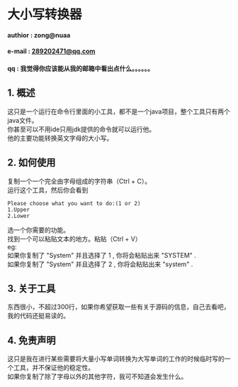 # 大小写转换器  
#### authior : zong@nuaa  
#### e-mail : 289202471@qq.com
#### qq : 我觉得你应该能从我的邮箱中看出点什么。。。。。。 
## 1. 概述
这只是一个运行在命令行里面的小工具，都不是一个java项目，整个工具只有两个java文件。  
你甚至可以不用ide只用jdk提供的命令就可以运行他。  
他的主要功能转换英文字母的大小写。
## 2. 如何使用  
复制一个一个完全由字母组成的字符串（Ctrl + C）。  
运行这个工具，然后你会看到  
```
Please choose what you want to do:(1 or 2)
1.Upper
2.Lower
```  
选一个你需要的功能。  
找到一个可以粘贴文本的地方。粘贴（Ctrl + V）   
eg:  
如果你复制了 "System" 并且选择了 1 , 你将会粘贴出来 "SYSTEM" .   
如果你复制了 "System" 并且选择了 2 , 你将会粘贴出来 "system" .   

## 3. 关于工具  
东西很小，不超过300行，如果你希望获取一些有关于源码的信息，自己去看吧，我的代码还挺易读的。

## 4. 免责声明  
这只是我在进行某些需要将大量小写单词转换为大写单词的工作的时候临时写的一个工具，并不保证他的稳定性。  
如果你复制了除了字母以外的其他字符，我可不知道会发生什么。